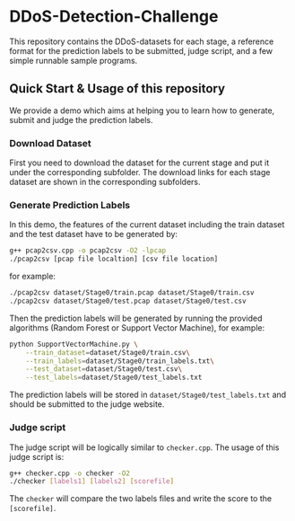 # DDoS-Detection-Challenge

This repository contains the DDoS-datasets for each stage, a reference format for the prediction labels to be submitted, judge script, and a few simple runnable sample programs.



## Quick Start & Usage of this repository

We provide a demo which aims at helping you to learn how to generate, submit and judge the prediction labels.

### Download Dataset

First you need to download the dataset for the current stage and put it under the corresponding subfolder. The download links for each stage dataset are shown in the corresponding subfolders.

### Generate Prediction Labels

In this demo, the features of the current dataset including the train dataset and the test dataset have to be generated by:

```bash
g++ pcap2csv.cpp -o pcap2csv -O2 -lpcap
./pcap2csv [pcap file localtion] [csv file location]
```

for example:

```bash
./pcap2csv dataset/Stage0/train.pcap dataset/Stage0/train.csv
./pcap2csv dataset/Stage0/test.pcap dataset/Stage0/test.csv
```

Then the prediction labels will be generated by running the provided algorithms (Random Forest or Support Vector Machine), for example:

```bash
python SupportVectorMachine.py \
	--train_dataset=dataset/Stage0/train.csv\
	--train_labels=dataset/Stage0/train_labels.txt\
	--test_dataset=dataset/Stage0/test.csv\
	--test_labels=dataset/Stage0/test_labels.txt
```

The prediction labels will be stored in `dataset/Stage0/test_labels.txt` and should be submitted to the judge website.

### Judge script

The judge script will be logically similar to `checker.cpp`. The usage of this judge script is:

```bash
g++ checker.cpp -o checker -O2
./checker [labels1] [labels2] [scorefile]
```

The `checker` will compare the two labels files and write the score  to the `[scorefile]`.

